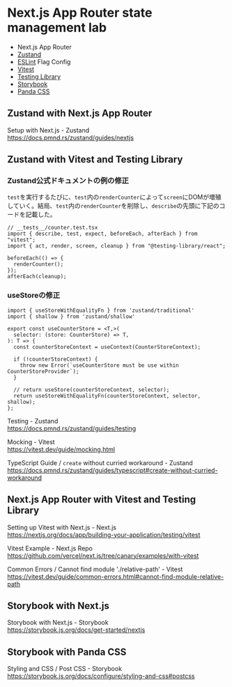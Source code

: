 # Next.js App Router state management lab

- Next.js App Router
- [Zustand]
- [ESLint] Flag Config
- [Vitest]
- [Testing Library]
- [Storybook]
- [Panda CSS]

## Zustand with Next.js App Router

Setup with Next.js - Zustand  
<https://docs.pmnd.rs/zustand/guides/nextjs>

## Zustand with Vitest and Testing Library

### Zustand公式ドキュメントの例の修正

`test`を実行するたびに、`test`内の`renderCounter`によって`screen`にDOMが増殖していく。結局、`test`内の`renderCounter`を削除し、`describe`の先頭に下記のコードを記載した。

```tsx
// __tests__/counter.test.tsx
import { describe, test, expect, beforeEach, afterEach } from "vitest";
import { act, render, screen, cleanup } from "@testing-library/react";

beforeEach(() => {
  renderCounter();
});
afterEach(cleanup);
```

### useStoreの修正

```tsx
import { useStoreWithEqualityFn } from 'zustand/traditional'
import { shallow } from 'zustand/shallow'

export const useCounterStore = <T,>(
  selector: (store: CounterStore) => T,
): T => {
  const counterStoreContext = useContext(CounterStoreContext);

  if (!counterStoreContext) {
    throw new Error(`useCounterStore must be use within CounterStoreProvider`);
  }

  // return useStore(counterStoreContext, selector);
  return useStoreWithEqualityFn(counterStoreContext, selector, shallow);
};
```

Testing - Zustand  
<https://docs.pmnd.rs/zustand/guides/testing>

Mocking - Vitest  
<https://vitest.dev/guide/mocking.html>

TypeScript Guide / `create` without curried workaround - Zustand  
<https://docs.pmnd.rs/zustand/guides/typescript#create-without-curried-workaround>

## Next.js App Router with Vitest and Testing Library

Setting up Vitest with Next.js - Next.js  
<https://nextjs.org/docs/app/building-your-application/testing/vitest>

Vitest Example - Next.js Repo  
<https://github.com/vercel/next.js/tree/canary/examples/with-vitest>

Common Errors / Cannot find module './relative-path' - Vitest  
<https://vitest.dev/guide/common-errors.html#cannot-find-module-relative-path>

## Storybook with Next.js

Storybook with Next.js - Storybook  
<https://storybook.js.org/docs/get-started/nextjs>

## Storybook with Panda CSS

Styling and CSS / Post CSS - Storybook  
<https://storybook.js.org/docs/configure/styling-and-css#postcss>

[Zustand]: https://docs.pmnd.rs/zustand/
[ESLint]: https://eslint.org/
[Vitest]: https://vitest.dev/
[Testing Library]: https://testing-library.com/
[Storybook]: https://storybook.js.org/
[Panda CSS]: https://panda-css.com/
